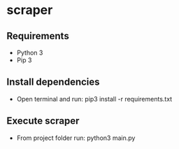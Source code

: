 # scraper

## Requirements

- Python 3
- Pip 3

## Install dependencies

- Open terminal and run: pip3 install -r requirements.txt

## Execute scraper

- From project folder run: python3 main.py